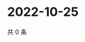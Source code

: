# 2022-10-25

共 0 条

<!-- BEGIN WEIBO -->
<!-- 最后更新时间 Tue Oct 25 2022 15:41:31 GMT+0800 (China Standard Time) -->

<!-- END WEIBO -->
